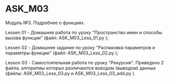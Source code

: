 # ASK_M03
Модуль №3. Подробнее о функциях.

Lessen 01 - Домашняя работа по уроку "Пространство имен и способы вызова функции" (файл: ASK_M03_Less_01.py );

Lessen 02 - Домашнее задание по уроку "Распаковка параметров и параметры функции" (файл: ASK_M03_Less_02.py );

Lesson 03 - Самостоятельная работа по уроку "Рекурсия". Приведено 2 файла, алгоритмы которых различаются воводом (выводом) данных (файлы: ASK_M03_Less_03.py и ASK_M03_Less_03_add.py ).
